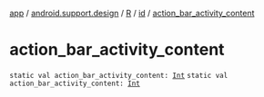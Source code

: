 [app](../../../index.md) / [android.support.design](../../index.md) / [R](../index.md) / [id](index.md) / [action_bar_activity_content](.)

# action_bar_activity_content

`static val action_bar_activity_content: `[`Int`](https://kotlinlang.org/api/latest/jvm/stdlib/kotlin/-int/index.html)
`static val action_bar_activity_content: `[`Int`](https://kotlinlang.org/api/latest/jvm/stdlib/kotlin/-int/index.html)